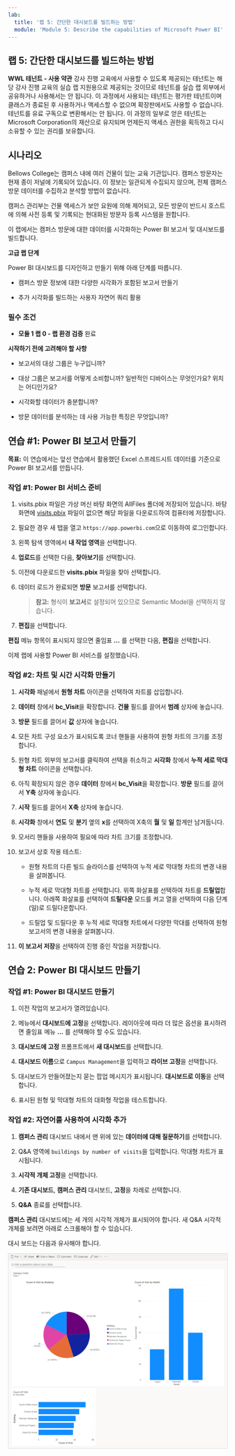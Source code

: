 ```yaml
---
lab:
  title: '랩 5: 간단한 대시보드를 빌드하는 방법'
  module: 'Module 5: Describe the capabilities of Microsoft Power BI'
---
```


## 랩 5: 간단한 대시보드를 빌드하는 방법

**WWL 테넌트 - 사용 약관** 강사 진행 교육에서 사용할 수 있도록 제공되는 테넌트는 해당 강사 진행 교육의 실습 랩 지원용으로 제공되는 것이므로 테넌트를 실습 랩 외부에서 공유하거나 사용해서는 안 됩니다. 이 과정에서 사용되는 테넌트는 평가판 테넌트이며 클래스가 종료된 후 사용하거나 액세스할 수 없으며 확장판에서도 사용할 수 없습니다. 테넌트를 유료 구독으로 변환해서는 안 됩니다. 이 과정의 일부로 얻은 테넌트는 Microsoft Corporation의 재산으로 유지되며 언제든지 액세스 권한을 획득하고 다시 소유할 수 있는 권리를 보유합니다. 

## 시나리오

Bellows College는 캠퍼스 내에 여러 건물이 있는 교육 기관입니다. 캠퍼스 방문자는 현재 종이 저널에 기록되어 있습니다. 이 정보는 일관되게 수집되지 않으며, 전체 캠퍼스 방문 데이터를 수집하고 분석할 방법이 없습니다.

캠퍼스 관리부는 건물 액세스가 보안 요원에 의해 제어되고, 모든 방문이 반드시 호스트에 의해 사전 등록 및 기록되는 현대화된 방문자 등록 시스템을 원합니다.

이 랩에서는 캠퍼스 방문에 대한 데이터를 시각화하는 Power BI 보고서 및 대시보드를 빌드합니다.

**고급 랩 단계**

Power BI 대시보드를 디자인하고 만들기 위해 아래 단계를 따릅니다.

- 캠퍼스 방문 정보에 대한 다양한 시각화가 포함된 보고서 만들기

- 추가 시각화를 빌드하는 사용자 자연어 쿼리 활용

### 필수 조건

- **모듈 1 랩 0 - 랩 환경 검증** 완료

**시작하기 전에 고려해야 할 사항**

- 보고서의 대상 그룹은 누구입니까?

- 대상 그룹은 보고서를 어떻게 소비합니까? 일반적인 디바이스는 무엇인가요? 위치는 어디인가요?

- 시각화할 데이터가 충분합니까?

- 방문 데이터를 분석하는 데 사용 가능한 특징은 무엇입니까?

## 연습 #1: Power BI 보고서 만들기

**목표:** 이 연습에서는 앞선 연습에서 활용했던 Excel 스프레드시트 데이터를 기준으로 Power BI 보고서를 만듭니다.

### 작업 #1: Power BI 서비스 준비

1. visits.pbix 파일은 가상 머신 바탕 화면의 AllFiles 폴더에 저장되어 있습니다. 바탕 화면에 [visits.pbix](https://github.com/MicrosoftLearning/PL-900-Microsoft-Power-Platform-Fundamentals/raw/master/Allfiles/visits.pbix) 파일이 없으면 해당 파일을 다운로드하여 컴퓨터에 저장합니다.

1. 필요한 경우 새 탭을 열고 `https://app.powerbi.com`으로 이동하여 로그인합니다.

1. 왼쪽 탐색 영역에서 **내 작업 영역**을 선택합니다.

1. **업로드**를 선택한 다음, **찾아보기**를 선택합니다.

1. 이전에 다운로드한 **visits.pbix** 파일을 찾아 선택합니다.

1. 데이터 로드가 완료되면 **방문** 보고서를 선택합니다.

    >**참고:** 형식이 **보고서**로 설정되어 있으므로 Semantic Model을 선택하지 않습니다.

1. **편집**을 선택합니다.

**편집** 메뉴 항목이 표시되지 않으면 줄임표 **…** 를 선택한 다음, **편집**을 선택합니다.

이제 랩에 사용할 Power BI 서비스를 설정했습니다.

### 작업 #2: 차트 및 시간 시각화 만들기

1. **시각화** 패널에서 **원형 차트** 아이콘을 선택하여 차트를 삽입합니다.

1. **데이터** 창에서 **bc_Visit**을 확장합니다. **건물** 필드를 끌어서 **범례** 상자에 놓습니다.

1. **방문** 필드를 끌어서 **값** 상자에 놓습니다.

1. 모든 차트 구성 요소가 표시되도록 코너 핸들을 사용하여 원형 차트의 크기를 조정합니다.

1. 원형 차트 외부의 보고서를 클릭하여 선택을 취소하고 **시각화** 창에서 **누적 세로 막대형 차트** 아이콘을 선택합니다.

1. 아직 확장되지 않은 경우 **데이터** 창에서 **bc_Visit**을 확장합니다. **방문** 필드를 끌어서 **Y축** 상자에 놓습니다.

1. **시작** 필드를 끌어서 **X축** 상자에 놓습니다.

1. **시각화** 창에서 **연도** 및 **분기** 옆의 **x**를 선택하여 X축의 **월** 및 **일** 합계만 남겨둡니다.

1. 모서리 핸들을 사용하여 필요에 따라 차트 크기를 조정합니다.

1. 보고서 상호 작용 테스트:

    - 원형 차트의 다른 빌드 슬라이스를 선택하여 누적 세로 막대형 차트의 변경 내용을 살펴봅니다.

    - 누적 세로 막대형 차트를 선택합니다. 위쪽 화살표를 선택하여 차트를 **드릴업**합니다. 아래쪽 화살표를 선택하여 **드릴다운** 모드를 켜고 열을 선택하여 다음 단계(일)로 드릴다운합니다.

    - 드릴업 및 드릴다운 후 누적 세로 막대형 차트에서 다양한 막대를 선택하여 원형 보고서의 변경 내용을 살펴봅니다.

1. **이 보고서 저장**을 선택하여 진행 중인 작업을 저장합니다.

## 연습 2: Power BI 대시보드 만들기

### 작업 #1: Power BI 대시보드 만들기

1. 이전 작업의 보고서가 열려있습니다.

1. 메뉴에서 **대시보드에 고정**을 선택합니다. 레이아웃에 따라 더 많은 옵션을 표시하려면 줄임표 메뉴 **...** 를 선택해야 할 수도 있습니다.

1. **대시보드에 고정** 프롬프트에서 **새 대시보드**를 선택합니다.

1. **대시보드 이름**으로 `Campus Management`을 입력하고 **라이브 고정**을 선택합니다.

1. 대시보드가 만들어졌는지 묻는 팝업 메시지가 표시됩니다. **대시보드로 이동**을 선택합니다.

1. 표시된 원형 및 막대형 차트의 대화형 작업을 테스트합니다.

### 작업 #2: 자연어를 사용하여 시각화 추가

1. **캠퍼스 관리** 대시보드 내에서 맨 위에 있는 **데이터에 대해 질문하기**를 선택합니다.

1. Q&A 영역에 `buildings by number of visits`을 입력합니다. 막대형 차트가 표시됩니다.

1. **시각적 개체 고정**을 선택합니다.

1. **기존 대시보드**, **캠퍼스 관리** 대시보드, **고정**을 차례로 선택합니다.

1. **Q&amp;A** 종료를 선택합니다.

**캠퍼스 관리** 대시보드에는 세 개의 시각적 개체가 표시되어야 합니다. 새 Q&A 시각적 개체를 보려면 아래로 스크롤해야 할 수 있습니다.

대시 보드는 다음과 유사해야 합니다.

[![방금 만든 대시보드의 스크린샷](media/lab-5-power-bi-01.png)](https://github.com/MicrosoftLearning/PL-900-Microsoft-Power-Platform-Fundamentals/blob/master/Instructions/Labs/media/5-powerbi-result.png)

 
